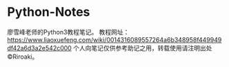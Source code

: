 # Python-Notes
廖雪峰老师的Python3教程笔记。
教程网址：https://www.liaoxuefeng.com/wiki/0014316089557264a6b348958f449949df42a6d3a2e542c000
个人向笔记仅供参考助记之用，转载使用请注明出处©️Riroaki。
